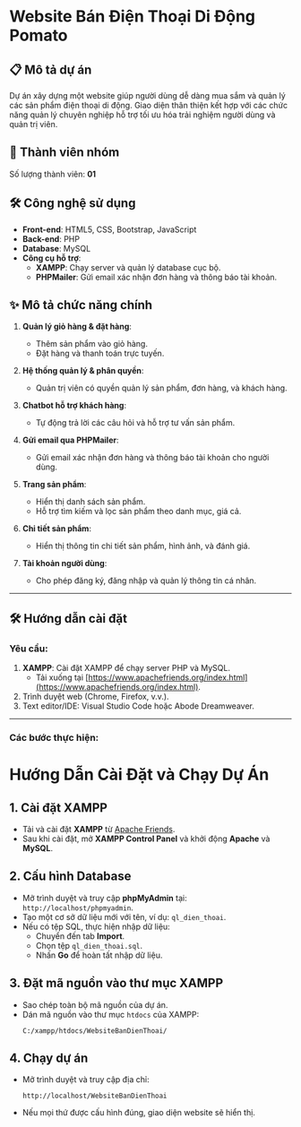 # Website Bán Điện Thoại Di Động Pomato

## 📋 Mô tả dự án
Dự án xây dựng một website giúp người dùng dễ dàng mua sắm và quản lý các sản phẩm điện thoại di động. Giao diện thân thiện kết hợp với các chức năng quản lý chuyên nghiệp hỗ trợ tối ưu hóa trải nghiệm người dùng và quản trị viên.

## 👥 Thành viên nhóm
Số lượng thành viên: **01**

## 🛠 Công nghệ sử dụng
- **Front-end**: HTML5, CSS, Bootstrap, JavaScript
- **Back-end**: PHP
- **Database**: MySQL
- **Công cụ hỗ trợ**: 
  - **XAMPP**: Chạy server và quản lý database cục bộ.
  - **PHPMailer**: Gửi email xác nhận đơn hàng và thông báo tài khoản.

## ✨ Mô tả chức năng chính
1. **Quản lý giỏ hàng & đặt hàng**:
   - Thêm sản phẩm vào giỏ hàng.
   - Đặt hàng và thanh toán trực tuyến.

2. **Hệ thống quản lý & phân quyền**:
   - Quản trị viên có quyền quản lý sản phẩm, đơn hàng, và khách hàng.

3. **Chatbot hỗ trợ khách hàng**:
   - Tự động trả lời các câu hỏi và hỗ trợ tư vấn sản phẩm.

4. **Gửi email qua PHPMailer**:
   - Gửi email xác nhận đơn hàng và thông báo tài khoản cho người dùng.

5. **Trang sản phẩm**:
   - Hiển thị danh sách sản phẩm.
   - Hỗ trợ tìm kiếm và lọc sản phẩm theo danh mục, giá cả.

6. **Chi tiết sản phẩm**:
   - Hiển thị thông tin chi tiết sản phẩm, hình ảnh, và đánh giá.

7. **Tài khoản người dùng**:
   - Cho phép đăng ký, đăng nhập và quản lý thông tin cá nhân.

---

## 🛠 Hướng dẫn cài đặt

### Yêu cầu:
1. **XAMPP**: Cài đặt XAMPP để chạy server PHP và MySQL.
   - Tải xuống tại [https://www.apachefriends.org/index.html](https://www.apachefriends.org/index.html).
2. Trình duyệt web (Chrome, Firefox, v.v.).
3. Text editor/IDE: Visual Studio Code hoặc Abode Dreamweaver.

---

### Các bước thực hiện:
# Hướng Dẫn Cài Đặt và Chạy Dự Án

## 1. Cài đặt XAMPP
- Tải và cài đặt **XAMPP** từ [Apache Friends](https://www.apachefriends.org/index.html).
- Sau khi cài đặt, mở **XAMPP Control Panel** và khởi động **Apache** và **MySQL**.

## 2. Cấu hình Database
- Mở trình duyệt và truy cập **phpMyAdmin** tại: `http://localhost/phpmyadmin`.
- Tạo một cơ sở dữ liệu mới với tên, ví dụ: `ql_dien_thoai`.
- Nếu có tệp SQL, thực hiện nhập dữ liệu:
  - Chuyển đến tab **Import**.
  - Chọn tệp `ql_dien_thoai.sql`.
  - Nhấn **Go** để hoàn tất nhập dữ liệu.

## 3. Đặt mã nguồn vào thư mục XAMPP
- Sao chép toàn bộ mã nguồn của dự án.
- Dán mã nguồn vào thư mục `htdocs` của XAMPP:
  ```
  C:/xampp/htdocs/WebsiteBanDienThoai/
  ```

## 4. Chạy dự án
- Mở trình duyệt và truy cập địa chỉ:
  ```
  http://localhost/WebsiteBanDienThoai
  ```
- Nếu mọi thứ được cấu hình đúng, giao diện website sẽ hiển thị.
